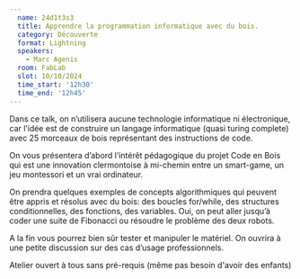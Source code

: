```yaml
---
  name: 24d1t3s3
  title: Apprendre la programmation informatique avec du bois.
  category: Découverte
  format: Lightning
  speakers: 
    - Marc Agenis
  room: FabLab
  slot: 10/10/2024
  time_start: '12h30'
  time_end: '12h45'
---
```

Dans ce talk, on n’utilisera aucune technologie informatique ni électronique, car l’idée est de construire un langage informatique (quasi turing complete) avec 25 morceaux de bois représentant des instructions de code.

On vous présentera d’abord l’intérêt pédagogique du projet Code en Bois qui est une innovation clermontoise à mi-chemin entre un smart-game, un jeu montessori et un vrai ordinateur.

On prendra quelques exemples de concepts algorithmiques qui peuvent être appris et résolus avec du bois: des boucles for/while, des structures conditionnelles, des fonctions, des variables. Oui, on peut aller jusqu’à coder une suite de Fibonacci ou résoudre le problème des deux robots.

A la fin vous pourrez bien sûr tester et manipuler le matériel. On ouvrira à une petite discussion sur des cas d’usage professionnels.

Atelier ouvert à tous sans pré-requis (même pas besoin d'avoir des enfants)
